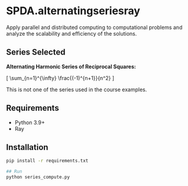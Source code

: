 # SPDA.alternatingseriesray
Apply parallel and distributed computing to computational problems and analyze the scalability and efficiency of the solutions.

## Series Selected
**Alternating Harmonic Series of Reciprocal Squares:**

\[
\sum_{n=1}^{\infty} \frac{(-1)^{n+1}}{n^2}
\]

This is not one of the series used in the course examples.

## Requirements
- Python 3.9+
- Ray

## Installation
```bash
pip install -r requirements.txt

## Run
python series_compute.py
